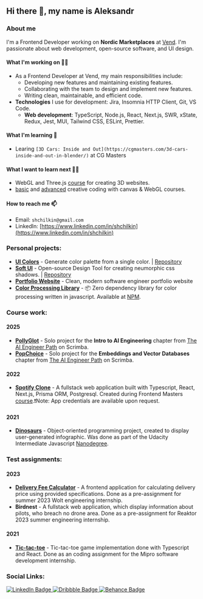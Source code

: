 ## Hi there 👋, my name is Aleksandr

### About me

I'm a Frontend Developer working on **Nordic Marketplaces** at [Vend](https://vend.com/). I'm passionate about web development, open-source software, and UI design.

#### What I'm working on 👨‍💻
- As a Frontend Developer at Vend, my main responsibilities include: 
    - Developing new features and maintaining existing features.
    - Collaborating with the team to design and implement new features.
    - Writing clean, maintainable, and efficient code.
- **Technologies** I use for development: Jira, Insomnia HTTP Client, Git, VS Code.
    - **Web development**: TypeScript, Node.js, React, Next.js, SWR, xState, Redux, Jest, MUI, Tailwind CSS, ESLint, Prettier. 

#### What I'm learning 📖 
- Learing `[3D Cars: Inside and Out](https://cgmasters.com/3d-cars-inside-and-out-in-blender/)` at CG Masters
  
#### What I want to learn next 👨‍🎓
- WebGL and Three.js [course](https://threejs-journey.com) for creating 3D websites. 
- [basic](https://frontendmasters.com/courses/canvas-webgl/) and [advanced](https://frontendmasters.com/courses/webgl-shaders/) creative coding with canvas & WebGL courses.

#### How to reach me 📫 
- Email: `shchilkin@gmail.com`
- LinkedIn: [https://www.linkedin.com/in/shchilkin](https://www.linkedin.com/in/shchilkin)


### Personal projects:

- [**UI Colors**](https://ui-colors-eight.vercel.app/#50ae6f) - Generate color palette from a single color. | [Repository](https://github.com/shchilkin/ui-colors)
- [**Soft UI**](https://soft-ui.vercel.app/#FAFAFA) - Open-source Design Tool for creating neumorphic css shadows. | [Repository](https://github.com/shchilkin/soft-ui)
- [**Portfolio Website**](https://shchilkin.design) - Clean, modern software engineer portfolio website
- [**Color Processing Library**](https://github.com/shchilkin/color-processing-library) - 📦 Zero dependency library for color processing written in javascript. Available at [NPM](https://www.npmjs.com/package/color-processing-library).


### Course work: 
#### 2025
- [**PollyGlot**](https://nordic-pollyglot.netlify.app/) - Solo project for the **Intro to AI Engineering** chapter from [The AI Engineer Path](https://scrimba.com/the-ai-engineer-path-c02v) on Scrimba.
- [**PopChoice**](https://pop-choice-beige.vercel.app/) - Solo project for the **Embeddings and Vector Databases** chapter from [The AI Engineer Path](https://scrimba.com/the-ai-engineer-path-c02v) on Scrimba.
#### 2022
- [**Spotify Clone**](https://frontend-masters-nextjs-fullstack.vercel.app/signin) - A fullstack web application built with Typescript, React, Next.js, Prisma ORM, Postgresql. Created during Frontend Masters [course](https://frontendmasters.com/courses/fullstack-app-next/).❗️Note: App credentials are available upon request.
#### 2021
- [**Dinosaurs**](https://shchilkin.github.io/dinosaurs/) - Object-oriented programming project, created to display user-generated infographic. Was done as part of the Udacity Intermediate Javascript [Nanodegree](https://www.udacity.com/course/intermediate-javascript-nanodegree--nd032).

### Test assignments:

#### 2023
- [**Delivery Fee Calculator**](https://wolt-2023-internship-assignment.vercel.app) - A frontend application for calculating delivery price using provided specifications. Done as a pre-assignment for summer 2023 Wolt engineering internship.
- **Birdnest** - A fullstack web application, which display information about pilots, who breach no drone area. Done as a pre-assignment for Reaktor 2023 summer engineering internship.
#### 2021
- [**Tic-tac-toe**](https://shchilkin.github.io/tic-tac-toe/) - Tic-tac-toe game implementation done with Typescript and React. Done as an coding assignment for the  Mipro software development internship.


### Social Links:

<div id="badges">
  <a href="https://www.linkedin.com/in/shchilkin">
    <img src="https://img.shields.io/badge/LinkedIn-0A66C2?style=for-the-badge&logo=linkedin&logoColor=white" alt="LinkedIn Badge"/>
  </a>
  <a href="https://dribbble.com/shchilkin">
    <img src="https://img.shields.io/badge/Dribbble-ea4c89?style=for-the-badge&logo=dribbble&logoColor=white" alt="Dribbble Badge"/>
  </a>
  <a href="https://www.behance.net/AleksandrShchilkin">
    <img src="https://img.shields.io/badge/Behance-1769ff?style=for-the-badge&logo=behance&logoColor=white" alt="Behance Badge"/>
  </a>
</div>

<!-- ## Summary

I am a Junior Software Engineer with **experience in web and android development**. I have a passion for **building web applications**, **creating open-source software**, and **crafting UI design concepts**. My experience includes working on web projects using technologies such as **JavaScript, TypeScript, React, Next.js**, and more. And for android development, I have experience with **Kotlin, Jetpack Compose, Dagger Hilt, Room, Retrofit, MVVM, and Kotlin Coroutines**. I have strong skills in **problem solving, troubleshooting and debugging**, and a track record of **delivering high-quality and efficient code**. -->
